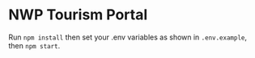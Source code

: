 # NWP Tourism Portal
Run `npm install` then set your .env variables as shown in `.env.example`, then `npm start`.
